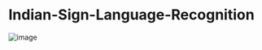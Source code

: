 # Indian-Sign-Language-Recognition
![image](https://github.com/user-attachments/assets/571f837e-2236-4d1f-a590-7b44abab4a3b)
